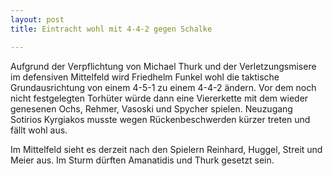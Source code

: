 ```yaml
---
layout: post
title: Eintracht wohl mit 4-4-2 gegen Schalke

---
```


Aufgrund der Verpflichtung von Michael Thurk und der Verletzungsmisere im defensiven Mittelfeld wird Friedhelm Funkel wohl die taktische Grundausrichtung von einem 4-5-1 zu einem 4-4-2 ändern. Vor dem noch nicht festgelegten Torhüter würde dann eine Viererkette mit dem wieder genesenen Ochs, Rehmer, Vasoski und Spycher spielen. Neuzugang Sotirios Kyrgiakos musste wegen Rückenbeschwerden kürzer treten und fällt wohl aus.

Im Mittelfeld sieht es derzeit nach den Spielern Reinhard, Huggel, Streit und Meier aus. Im Sturm dürften Amanatidis und Thurk gesetzt sein.
